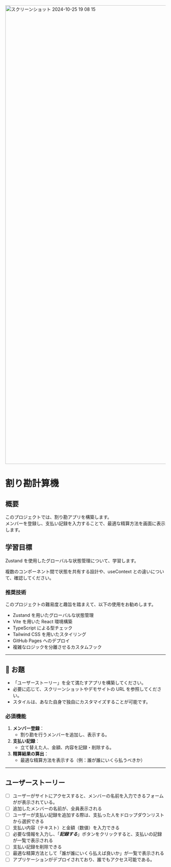 <img width="1440" alt="スクリーンショット 2024-10-25 19 08 15" src="https://github.com/user-attachments/assets/2e0b5a6a-aa5e-4ff7-b066-06e1846543ac" />

# 割り勘計算機

## 概要

このプロジェクトでは、割り勘アプリを構築します。  
メンバーを登録し、支払い記録を入力することで、最適な精算方法を画面に表示します。

## 学習目標

Zustand を使用したグローバルな状態管理について、学習します。

複数のコンポーネント間で状態を共有する設計や、useContext との違いについて、確認してください。

### 推奨技術

このプロジェクトの難易度と趣旨を踏まえて、以下の使用をお勧めします。

- Zustand を用いたグローバルな状態管理
- Vite を用いた React 環境構築
- TypeScript による型チェック
- Tailwind CSS を用いたスタイリング
- GitHub Pages へのデプロイ
- 複雑なロジックを分離させるカスタムフック

---

## 🎯 お題

- 「ユーザーストーリー」を全て満たすアプリを構築してください。
- 必要に応じて、スクリーンショットやデモサイトの URL を参照してください。
- スタイルは、あなた自身で独自にカスタマイズすることが可能です。

### 必須機能

1. **メンバー登録**：
   - 割り勘を行うメンバーを追加し、表示する。
2. **支払い記録**：
   - 立て替えた人、金額、内容を記録・削除する。
3. **精算結果の算出**：
   - 最適な精算方法を表示する（例：誰が誰にいくら払うべきか）

---

## ユーザーストーリー

- [ ] ユーザーがサイトにアクセスすると、メンバーの名前を入力できるフォームがが表示されている。
- [ ] 追加したメンバーの名前が、全員表示される
- [ ] ユーザーが支払い記録を追加する際は、支払った人をドロップダウンリストから選択できる
- [ ] 支払い内容（テキスト）と金額（数値）を入力できる
- [ ] 必要な情報を入力し、「**_記録する_**」ボタンをクリックすると、支払いの記録が一覧で表示される
- [ ] 支払い記録を削除できる
- [ ] 最適な精算方法として「誰が誰にいくら払えば良いか」が一覧で表示される
- [ ] アプリケーションがデプロイされており、誰でもアクセス可能である。

